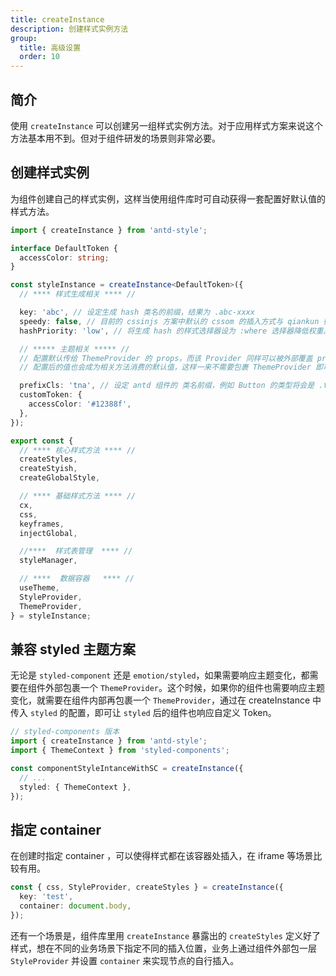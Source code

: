 ```yaml
---
title: createInstance
description: 创建样式实例方法
group:
  title: 高级设置
  order: 10
---
```


## 简介

使用 `createInstance` 可以创建另一组样式实例方法。对于应用样式方案来说这个方法基本用不到。但对于组件研发的场景则非常必要。

## 创建样式实例

为组件创建自己的样式实例，这样当使用组件库时可自动获得一套配置好默认值的样式方法。

```ts | pure
import { createInstance } from 'antd-style';

interface DefaultToken {
  accessColor: string;
}

const styleInstance = createInstance<DefaultToken>({
  // **** 样式生成相关 **** //

  key: 'abc', // 设定生成 hash 类名的前缀，结果为 .abc-xxxx
  speedy: false, // 目前的 cssinjs 方案中默认的 cssom 的插入方式与 qiankun 微应用兼容性都不太理想，所以建议关闭
  hashPriority: 'low', // 将生成 hash 的样式选择器设为 :where 选择器降低权重。这样可以让用户自定义的样式覆盖组件的样式

  // ***** 主题相关 ***** //
  // 配置默认传给 ThemeProvider 的 props，而该 Provider 同样可以被外部覆盖 props
  // 配置后的值也会成为相关方法消费的默认值，这样一来不需要包裹 ThemeProvider 即可消费到默认值

  prefixCls: 'tna', // 设定 antd 组件的 类名前缀，例如 Button 的类型将会是 .tna-btn
  customToken: {
    accessColor: '#12388f',
  },
});

export const {
  // **** 核心样式方法 **** //
  createStyles,
  createStyish,
  createGlobalStyle,

  // **** 基础样式方法 **** //
  cx,
  css,
  keyframes,
  injectGlobal,

  //****  样式表管理  **** //
  styleManager,

  // ****  数据容器   **** //
  useTheme,
  StyleProvider,
  ThemeProvider,
} = styleInstance;
```

## 兼容 styled 主题方案

无论是 `styled-component` 还是 `emotion/styled`，如果需要响应主题变化，都需要在组件外部包裹一个 `ThemeProvider`。这个时候，如果你的组件也需要响应主题变化，就需要在组件内部再包裹一个 `ThemeProvider`，通过在 createInstance 中传入 `styled` 的配置，即可让 `styled` 后的组件也响应自定义 Token。

```ts | pure
// styled-components 版本
import { createInstance } from 'antd-style';
import { ThemeContext } from 'styled-components';

const componentStyleIntanceWithSC = createInstance({
  // ...
  styled: { ThemeContext },
});
```

## 指定 container

在创建时指定 container ，可以使得样式都在该容器处插入，在 iframe 等场景比较有用。

```ts
const { css, StyleProvider, createStyles } = createInstance({
  key: 'test',
  container: document.body,
});
```

<code src="../demos/api/createInstance/createInstanceWithContainer.tsx"></code>

还有一个场景是，组件库里用 `createInstance` 暴露出的 `createStyles` 定义好了样式，想在不同的业务场景下指定不同的插入位置，业务上通过组件外部包一层 `StyleProvider` 并设置 `container` 来实现节点的自行插入。

<code src="../demos/api/createInstance/createInstanceWithStyleProviderContainer.tsx"></code>

